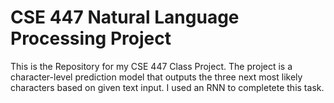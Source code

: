 # CSE 447 Natural Language Processing Project
This is the Repository for my CSE 447 Class Project. The project is a character-level prediction model that outputs the three next most likely
characters based on given text input. I used an RNN to completete this task.
